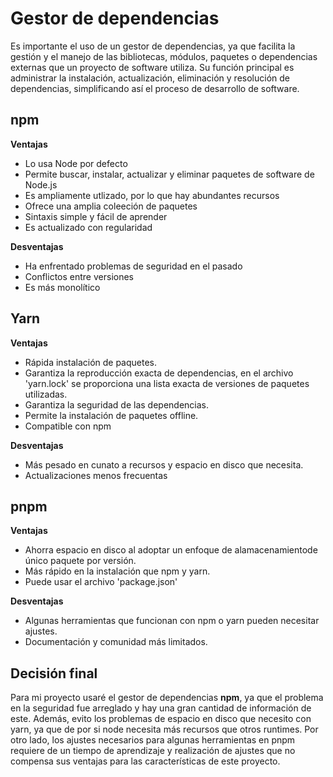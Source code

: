 # Gestor de dependencias

Es importante el uso de un gestor de dependencias, ya que facilita la gestión y el manejo de las bibliotecas, módulos, paquetes o dependencias externas que un proyecto de software utiliza. Su función principal es administrar la instalación, actualización, eliminación y resolución de dependencias, simplificando así el proceso de desarrollo de software.

## npm
**Ventajas**
+ Lo usa Node por defecto
+ Permite buscar, instalar, actualizar y eliminar paquetes de software de Node.js
+ Es ampliamente utlizado, por lo que hay abundantes recursos
+ Ofrece una amplia coleeción de paquetes
+ Sintaxis simple y fácil de aprender
+ Es actualizado con regularidad

**Desventajas**
+ Ha enfrentado problemas de seguridad en el pasado
+ Conflictos entre versiones
+ Es más monolítico


## Yarn
**Ventajas**
+ Rápida instalación de paquetes.
+ Garantiza la reproducción exacta de dependencias, en el archivo 'yarn.lock' se proporciona una lista exacta de versiones de paquetes utilizadas.
+ Garantiza la seguridad de las dependencias.
+ Permite la instalación de paquetes offline.
+ Compatible con npm

**Desventajas**
+ Más pesado en cunato a recursos y espacio en disco que necesita.
+ Actualizaciones menos frecuentas


## pnpm
**Ventajas**
+ Ahorra espacio en disco al adoptar un enfoque de alamacenamientode único paquete por versión.
+ Más rápido en la instalación que npm y yarn.
+ Puede usar el archivo 'package.json'

**Desventajas**
+ Algunas herramientas que funcionan con npm o yarn pueden necesitar ajustes.
+ Documentación y comunidad más limitados.


## Decisión final
Para mi proyecto usaré el gestor de dependencias  **npm**, ya que el problema en la seguridad fue arreglado y hay una gran cantidad de información de este. Además, evito los problemas de espacio en disco que necesito con yarn, ya que de por si node necesita más recursos que otros runtimes. Por otro lado, los ajustes necesarios para algunas herramientas en pnpm requiere de un tiempo de aprendizaje y realización de ajustes que no compensa sus ventajas para las características de este proyecto.
